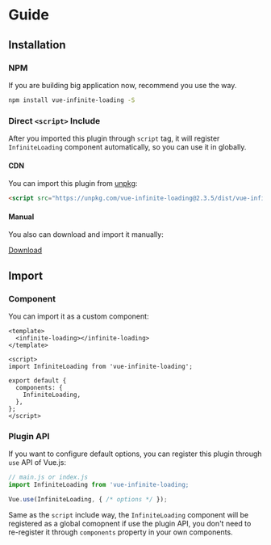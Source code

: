# Guide

## Installation

### NPM

If you are building big application now, recommend you use the way.

``` bash
npm install vue-infinite-loading -S
```

### Direct `<script>` Include

After you imported this plugin through `script` tag, it will register `InfiniteLoading` component automatically, so you can use it in globally.

#### CDN

You can import this plugin from [unpkg](https://unpkg.com):

``` html
<script src="https://unpkg.com/vue-infinite-loading@2.3.5/dist/vue-infinite-loading.js"></script>
```

#### Manual

You also can download and import it manually:

<a target="_blank" href="https://github.com/PeachScript/vue-infinite-loading/raw/master/dist/vue-infinite-loading.js" class="button button-small button-basic">Download</a>

## Import

### Component

You can import it as a custom component:

``` vue
<template>
  <infinite-loading></infinite-loading>
</template>

<script>
import InfiniteLoading from 'vue-infinite-loading';

export default {
  components: {
    InfiniteLoading,
  },
};
</script>
```

### Plugin API

If you want to configure default options, you can register this plugin through `use` API of Vue.js:

``` js
// main.js or index.js
import InfiniteLoading from 'vue-infinite-loading;

Vue.use(InfiniteLoading, { /* options */ });
```

Same as the `script` include way, the `InfiniteLoading` component will be registered as a global comopnent if use the plugin API, you don't need to re-register it through `components` property in your own components.
